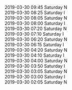2019-03-30 09:45 Saturday  N  
2019-03-30 08:25 Saturday  I  
2019-03-30 08:05 Saturday  N  
2019-03-30 08:00 Saturday  I  
2019-03-30 07:20 Saturday  N  
2019-03-30 07:10 Saturday  I  
2019-03-30 06:20 Saturday  N  
2019-03-30 06:15 Saturday  I  
2019-03-30 04:20 Saturday  N  
2019-03-30 04:10 Saturday  I  
2019-03-30 04:00 Saturday  N  
2019-03-30 03:50 Saturday  I  
2019-03-30 03:05 Saturday  N  
2019-03-30 03:00 Saturday  I  
2019-03-30 02:05 Saturday  N  
